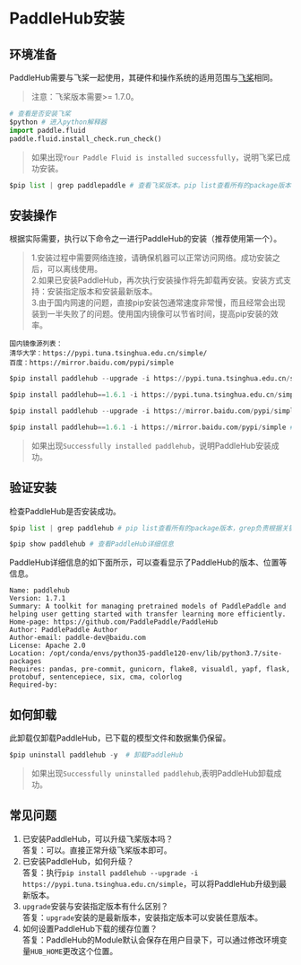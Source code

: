 # PaddleHub安装
## 环境准备
PaddleHub需要与飞桨一起使用，其硬件和操作系统的适用范围与[飞桨](https://www.paddlepaddle.org.cn/install/quick)相同。
> 注意：飞桨版本需要>= 1.7.0。  


```python
# 查看是否安装飞桨
$python # 进入python解释器
import paddle.fluid
paddle.fluid.install_check.run_check()
```

> 如果出现`Your Paddle Fluid is installed successfully`，说明飞桨已成功安装。


```python
$pip list | grep paddlepaddle # 查看飞桨版本。pip list查看所有的package版本，grep负责根据关键字筛选。
```

## 安装操作
根据实际需要，执行以下命令之一进行PaddleHub的安装（推荐使用第一个）。

> 1.安装过程中需要网络连接，请确保机器可以正常访问网络。成功安装之后，可以离线使用。  
2.如果已安装PaddleHub，再次执行安装操作将先卸载再安装。安装方式支持：安装指定版本和安装最新版本。  
3.由于国内网速的问题，直接pip安装包通常速度非常慢，而且经常会出现装到一半失败了的问题。使用国内镜像可以节省时间，提高pip安装的效率。  
  ```
  国内镜像源列表：  
  清华大学：https://pypi.tuna.tsinghua.edu.cn/simple/  
  百度：https://mirror.baidu.com/pypi/simple
  ```


```python
$pip install paddlehub --upgrade -i https://pypi.tuna.tsinghua.edu.cn/simple  # 安装最新版本，使用清华源
```


```python
$pip install paddlehub==1.6.1 -i https://pypi.tuna.tsinghua.edu.cn/simple # 安装指定版本（==1.6.1表示PaddleHub的版本），使用清华源
```


```python
$pip install paddlehub --upgrade -i https://mirror.baidu.com/pypi/simple  # 安装最新版本，使用百度源
```


```python
$pip install paddlehub==1.6.1 -i https://mirror.baidu.com/pypi/simple # 安装指定版本（==1.6.1表示PaddleHub的版本），使用百度源
```

> 如果出现`Successfully installed paddlehub`，说明PaddleHub安装成功。

## 验证安装
检查PaddleHub是否安装成功。


```python
$pip list | grep paddlehub # pip list查看所有的package版本，grep负责根据关键字筛选
```


```python
$pip show paddlehub # 查看PaddleHub详细信息
```

PaddleHub详细信息的如下面所示，可以查看显示了PaddleHub的版本、位置等信息。
```
Name: paddlehub
Version: 1.7.1
Summary: A toolkit for managing pretrained models of PaddlePaddle and helping user getting started with transfer learning more efficiently.
Home-page: https://github.com/PaddlePaddle/PaddleHub
Author: PaddlePaddle Author
Author-email: paddle-dev@baidu.com
License: Apache 2.0
Location: /opt/conda/envs/python35-paddle120-env/lib/python3.7/site-packages
Requires: pandas, pre-commit, gunicorn, flake8, visualdl, yapf, flask, protobuf, sentencepiece, six, cma, colorlog
Required-by:
```

## 如何卸载
此卸载仅卸载PaddleHub，已下载的模型文件和数据集仍保留。


```python
$pip uninstall paddlehub -y  # 卸载PaddleHub
```

> 如果出现`Successfully uninstalled paddlehub`,表明PaddleHub卸载成功。

## 常见问题
1. 已安装PaddleHub，可以升级飞桨版本吗？  
 	答复：可以。直接正常升级飞桨版本即可。  
2. 已安装PaddleHub，如何升级？  
	答复：执行`pip install paddlehub --upgrade -i https://pypi.tuna.tsinghua.edu.cn/simple`，可以将PaddleHub升级到最新版本。  
3. `upgrade`安装与安装指定版本有什么区别？  
 	答复：`upgrade`安装的是最新版本，安装指定版本可以安装任意版本。  
4. 如何设置PaddleHub下载的缓存位置？  
 	答复：PaddleHub的Module默认会保存在用户目录下，可以通过修改环境变量`HUB_HOME`更改这个位置。
